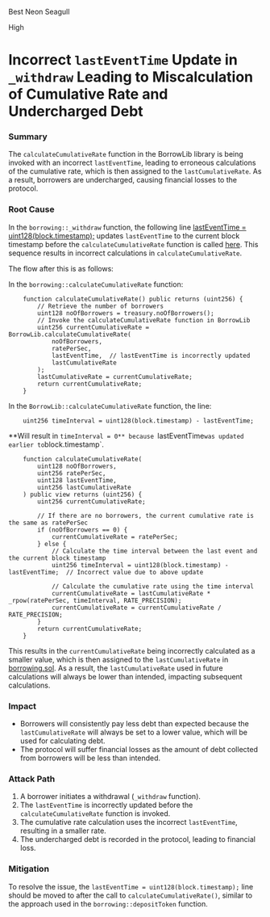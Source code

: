 Best Neon Seagull

High

# Incorrect `lastEventTime` Update in `_withdraw` Leading to Miscalculation of Cumulative Rate and Undercharged Debt

### Summary

The `calculateCumulativeRate` function in the BorrowLib library is being invoked with an incorrect `lastEventTime`, leading to erroneous calculations of the cumulative rate, which is then assigned to the `lastCumulativeRate`. As a result, borrowers are undercharged, causing financial losses to the protocol.

### Root Cause

In the `borrowing::_withdraw` function, the following line [lastEventTime = uint128(block.timestamp);](https://github.com/sherlock-audit/2024-11-autonomint/blob/0d324e04d4c0ca306e1ae4d4c65f0cb9d681751b/Blockchain/Blockchian/contracts/Core_logic/borrowing.sol#L701) updates `lastEventTime` to the current block timestamp before the `calculateCumulativeRate` function is called [here](https://github.com/sherlock-audit/2024-11-autonomint/blob/0d324e04d4c0ca306e1ae4d4c65f0cb9d681751b/Blockchain/Blockchian/contracts/Core_logic/borrowing.sol#L704). This sequence results in incorrect calculations in `calculateCumulativeRate`.

The flow after this is as follows:

In the `borrowing::calculateCumulativeRate` function:

```solidity
    function calculateCumulativeRate() public returns (uint256) {
        // Retrieve the number of borrowers
        uint128 noOfBorrowers = treasury.noOfBorrowers();
        // Invoke the calculateCumulativeRate function in BorrowLib
        uint256 currentCumulativeRate = BorrowLib.calculateCumulativeRate(
            noOfBorrowers,
            ratePerSec,
            lastEventTime,  // lastEventTime is incorrectly updated
            lastCumulativeRate
        );
        lastCumulativeRate = currentCumulativeRate;
        return currentCumulativeRate;
    }
```

In the `BorrowLib::calculateCumulativeRate` function, the line:

```solidity
    uint256 timeInterval = uint128(block.timestamp) - lastEventTime;
```

**Will result in `timeInterval = 0** because `lastEventTime` was updated earlier to `block.timestamp`.

```solidity
    function calculateCumulativeRate(
        uint128 noOfBorrowers,
        uint256 ratePerSec,
        uint128 lastEventTime,
        uint256 lastCumulativeRate
    ) public view returns (uint256) {
        uint256 currentCumulativeRate;

        // If there are no borrowers, the current cumulative rate is the same as ratePerSec
        if (noOfBorrowers == 0) {
            currentCumulativeRate = ratePerSec;
        } else {
            // Calculate the time interval between the last event and the current block timestamp
            uint256 timeInterval = uint128(block.timestamp) - lastEventTime;  // Incorrect value due to above update
            
            // Calculate the cumulative rate using the time interval
            currentCumulativeRate = lastCumulativeRate * _rpow(ratePerSec, timeInterval, RATE_PRECISION);
            currentCumulativeRate = currentCumulativeRate / RATE_PRECISION;
        }
        return currentCumulativeRate;
    }
```

This results in the `currentCumulativeRate` being incorrectly calculated as a smaller value, which is then assigned to the `lastCumulativeRate` in [borrowing.sol](https://github.com/sherlock-audit/2024-11-autonomint/blob/0d324e04d4c0ca306e1ae4d4c65f0cb9d681751b/Blockchain/Blockchian/contracts/Core_logic/borrowing.sol#L540). As a result, the `lastCumulativeRate` used in future calculations will always be lower than intended, impacting subsequent calculations.

### Impact

- Borrowers will consistently pay less debt than expected because the `lastCumulativeRate` will always be set to a lower value, which will be used for calculating debt.
- The protocol will suffer financial losses as the amount of debt collected from borrowers will be less than intended.

### Attack Path

1. A borrower initiates a withdrawal (`_withdraw` function).
2. The `lastEventTime` is incorrectly updated before the `calculateCumulativeRate` function is invoked.
3. The cumulative rate calculation uses the incorrect `lastEventTime`, resulting in a smaller rate.
4. The undercharged debt is recorded in the protocol, leading to financial loss.

### Mitigation

To resolve the issue, the `lastEventTime = uint128(block.timestamp);` line should be moved to after the call to `calculateCumulativeRate()`, similar to the approach used in the `borrowing::depositToken` function.